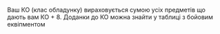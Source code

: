 Ваш КО (клас обладунку) вираховується сумою усіх предметів що дають вам КО + 8.
Доданки до КО можна знайти у таблиці з бойовим еквіпментом
